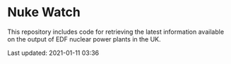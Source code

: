 # Nuke Watch

This repository includes code for retrieving the latest information available on the output of EDF nuclear power plants in the UK.

Last updated: 2021-01-11 03:36